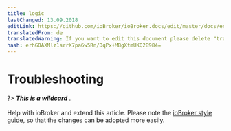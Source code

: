 ```yaml
---
title: logic
lastChanged: 13.09.2018
editLink: https://github.com/ioBroker/ioBroker.docs/edit/master/docs/en/logic/help.md
translatedFrom: de
translatedWarning: If you want to edit this document please delete "translatedFrom" field, elsewise this document will be translated automatically again
hash: erhGOAXMlz1srrX7pa6w5Rn/DqPx+MBgXtmUKQ2B984=
---
```

# Troubleshooting
?> ***This is a wildcard*** . <br><br> Help with ioBroker and extend this article. Please note the [ioBroker style guide](community/styleguidedoc), so that the changes can be adopted more easily.